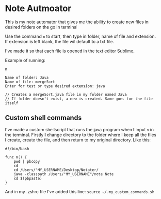 # Note Autmoator 


This is my note automator that gives me the ability to create new files in desired folders on the go in terminal

Use the command ```n``` to start, then type in folder, name of file and extension. If extension is left blank, the file wil default to a txt file.

I've made it so that each file is opened in the text editor Sublime.

Example of running:

```
n

Name of folder: Java
Name of file: mergeSort
Enter for test or type desired extension: java

// Creates a mergeSort.java file in my folder named Java
// If folder doesn't exist, a new is created. Same goes for the file itself
```


## Custom shell commands

I've made a custom shellscript that runs the java program when I input ```n``` in the terminal. Firstly I change directory to the folder where I keep all the files I create, create the file, and then return to my original directory. Like this:

```
#!/bin/bash

func n() {
    pwd | pbcopy
    cd
    cd /Users/"MY_USERNAME/Desktop/Notater/
    java -classpath /Users/"MY_USERNAME"/note Note
    cd $(pbpaste)
}

```


And in my .zshrc file I've added this line:
```source ~/.my_custom_commands.sh```

